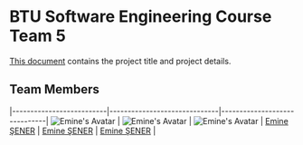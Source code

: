 # BTU Software Engineering Course Team 5
[This document](https://github.com/EmineSener/BtuSoftwareEngineeringTeam5/blob/main/SoftwareEngineeringTeam5.pdf) contains the project title and project details.

## Team Members
|--------------------------|------------------------------|------------------------------|
![Emine's Avatar](https://github.com/EmineSener.png) | ![Emine's Avatar](https://github.com/EmineSener.png)  | ![Emine's Avatar](https://github.com/EmineSener.png) |
[Emine ŞENER](https://github.com/EmineSener) | [Emine ŞENER](https://github.com/EmineSener) | [Emine ŞENER](https://github.com/EmineSener) |
